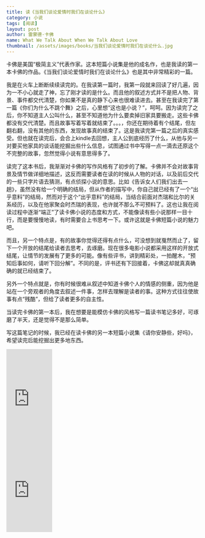 ```yaml
---
title: 读《当我们谈论爱情时我们在谈论什么》 
category: 小说  
tags: [阅读]  
layout: post  
author: 雷蒙德·卡佛   
name: What We Talk About When We Talk About Love
thumbnail: /assets/images/books/当我们谈论爱情时我们在谈论什么.jpg
---
```



卡佛是美国“极简主义”代表作家。这本短篇小说集是他的成名作，也是我读的第一本卡佛的作品。《当我们谈论爱情时我们在谈论什么》也是其中非常精彩的一篇。

我是在火车上断断续续读完的。在我读第一篇时，我第一段就来回读了好几遍，因为一不小心就走了神，忘了刚才读的是什么。而且他的叙述方式并不是把人物、背景、事件都交代清楚，你如果不是真的静下心来也很难读进去。甚至在我读完了第一篇《你们为什么不跳个舞》之后，心里想“这也是小说？”，呵呵。因为读完了之后，你不知道主人公叫什么，甚至不知道他为什么要卖掉旧家具要搬走。这些卡佛都没有交代清楚。而且故事写着写着就结束了。。。，你还在期待着有个结尾，但左翻右翻，没有其他的东西，发现故事真的结束了。这是我读完第一篇之后的真实感受。但也就在读完后，会合上kindle去回想，主人公到底经历了什么，从他与另一对要买他家具的谈话能挖掘出些什么信息，试图通过书中写得一点一滴去还原这个不完整的故事，忽然觉得小说有意思得多了。

读完了这本书后，我渐渐对卡佛的写作风格有了初步的了解。卡佛并不会对故事背景及情节做详细地描述，这反而需要读者在读的时候从人物的对话，以及前后交代的一些只字片语去猜测，有点侦探小说的意思。比如《告诉女人们我们出去一趟》，虽然没有给一个明确的结局，但从作者的描写中，你自己就已经有了一个“出乎意料”的结局，然而对于这个“出乎意料”的结局，当结合前面对杰瑞和比尔的关系经历，以及在他家聚会时杰瑞的表现，也许就不那么不可预料了。这也让我在阅读过程中逐渐“端正”了读卡佛小说的态度和方式，不能像读有些小说那样一目十行，而是要慢慢地读，有时需要合上书思考一下。或许这就是卡佛短篇小说的魅力吧。

而且，另一个特点是，有的故事你觉得还得有点什么，可没想到就戛然而止了，留下一个开放的结尾给读者去思考，去琢磨。现在很多电影小说都采用这样的开放式结尾，让情节的发展有了更多的可能。像有些评书，讲到精彩处，一拍醒木，“预知后事如何，请听下回分解”。不同的是，评书还有下回接着，卡佛这却就真真确确的就已经结束了。

另外一个特点就是，你有时候很难从叙述中知道卡佛个人的情感的侧重，因为他是站在一个旁观者的角度去叙述一件事，怎样去理解是读者的事。这种方式往往使故事有点“残酷”，但给了读者更多的自主性。

当读完卡佛的第一本后，我在想要是能模仿卡佛的风格写一篇读书笔记多好，可琢磨了半天，还是觉得不是那么简单。

写这篇笔记的时候，我已经在读卡佛的另一本短篇小说集《请你安静些，好吗》，希望读完后能挖掘出更多地东西。



<div class="amazon-buy">
    <div>
        <div class="kindle"></div>
        <iframe src="https://rcm-cn.amazon-adsystem.com/e/cm?lt1=_blank&bc1=000000&IS2=1&bg1=FFFFFF&fc1=000000&lc1=0000FF&t=read02-23&o=28&p=8&l=as4&m=amazon&f=ifr&ref=ss_til&asins=B00EC431SI" style="width:120px;height:240px;" scrolling="no" marginwidth="0" marginheight="0" frameborder="0"></iframe>
    </div>
    <div>
        <div class="paper"></div>
        <iframe src="https://rcm-cn.amazon-adsystem.com/e/cm?lt1=_blank&bc1=000000&IS2=1&bg1=FFFFFF&fc1=000000&lc1=0000FF&t=read02-23&o=28&p=8&l=as4&m=amazon&f=ifr&ref=ss_til&asins=B0034KZSSW" style="width:120px;height:240px;" scrolling="no" marginwidth="0" marginheight="0" frameborder="0"></iframe>
    </div>
</div>

